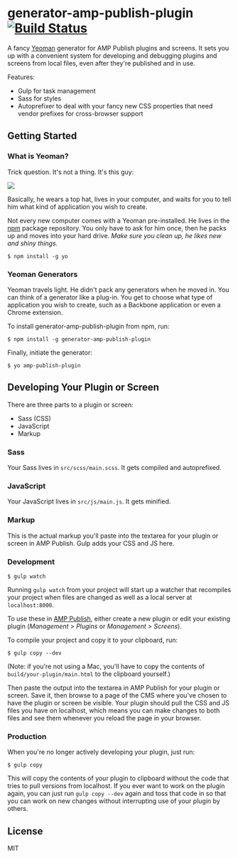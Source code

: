 # generator-amp-publish-plugin [![Build Status](https://secure.travis-ci.org/neagle/generator-amp-publish-plugin.png?branch=master)](https://travis-ci.org/neagle/generator-amp-publish-plugin)

A fancy [Yeoman](http://yeoman.io) generator for AMP Publish plugins and screens. It sets you up with a convenient system for developing and debugging plugins and screens from local files, even after they're published and in use.

Features:

* Gulp for task management
* Sass for styles
* Autoprefixer to deal with your fancy new CSS properties that need vendor prefixes for cross-browser support

## Getting Started

### What is Yeoman?

Trick question. It's not a thing. It's this guy:

![](http://i.imgur.com/JHaAlBJ.png)

Basically, he wears a top hat, lives in your computer, and waits for you to tell him what kind of application you wish to create.

Not every new computer comes with a Yeoman pre-installed. He lives in the [npm](https://npmjs.org) package repository. You only have to ask for him once, then he packs up and moves into your hard drive. *Make sure you clean up, he likes new and shiny things.*

```
$ npm install -g yo
```

### Yeoman Generators

Yeoman travels light. He didn't pack any generators when he moved in. You can think of a generator like a plug-in. You get to choose what type of application you wish to create, such as a Backbone application or even a Chrome extension.

To install generator-amp-publish-plugin from npm, run:

```
$ npm install -g generator-amp-publish-plugin
```

Finally, initiate the generator:

```
$ yo amp-publish-plugin
```

## Developing Your Plugin or Screen

There are three parts to a plugin or screen:

* Sass (CSS)
* JavaScript
* Markup

### Sass

Your Sass lives in `src/scss/main.scss`. It gets compiled and autoprefixed.

### JavaScript

Your JavaScript lives in `src/js/main.js`. It gets minified.

### Markup

This is the actual markup you'll paste into the textarea for your plugin or screen in AMP Publish. Gulp adds your CSS and JS here.

### Development

```
$ gulp watch
```

Running `gulp watch` from your project will start up a watcher that recompiles your project when files are changed as well as a local server at `localhost:8000`.

To use these in [AMP Publish](http://cms.aol.com/), either create a new plugin or edit your existing plugin (*Management > Plugins* or *Management > Screens*).

To compile your project and copy it to your clipboard, run:

```
$ gulp copy --dev
```

(Note: if you're not using a Mac, you'll have to copy the contents of `build/your-plugin/main.html` to the clipboard yourself.)

Then paste the output into the textarea in AMP Publish for your plugin or screen. Save it, then browse to a page of the CMS where you've chosen to have the plugin or screen be visible. Your plugin should pull the CSS and JS files you have on localhost, which means you can make changes to both files and see them whenever you reload the page in your browser.

### Production

When you're no longer actively developing your plugin, just run:

```
$ gulp copy
```

This will copy the contents of your plugin to clipboard without the code that tries to pull versions from localhost. If you ever want to work on the plugin again, you can just run `gulp copy --dev` again and toss that code in so that you can work on new changes without interrupting use of your plugin by others.

## License

MIT
